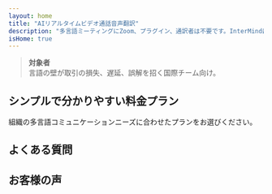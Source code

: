```yaml
---
layout: home
title: "AIリアルタイムビデオ通話音声翻訳"
description: "多言語ミーティングにZoom、プラグイン、通訳者は不要です。InterMindはリアルタイムビデオ通話用のAI音声翻訳 — 即座に話して翻訳できます。"
isHome: true
---
```


<!-- text="成長に集中 — 言語はInterMindにお任せください。" -->
<!-- text="教室での学習には何年もかかりますが、InterMindは今日、すべての言語でリアルタイムの理解を実現します。" -->
<!-- text="**多言語**ビデオミーティングと**音声**通訳" -->
<!-- title="リアルタイム**通訳**ビデオミーティング" -->

<HeroSection
title="**どの**言語でもミーティング可能"
text="次世代のビデオ通話。AI音声翻訳 — リアルタイム通訳へと進化。">

<AuthButton text="違いを体験する" buttonClass="brand"/>
<!-- <ContactFormModalNav buttonText="デモのリクエスト"/>
<NavButton to="#pricing" buttonClass="alt" buttonLabel="料金" /> -->
</HeroSection>

> **対象者**  
> 言語の壁が取引の損失、遅延、誤解を招く国際チーム向け。

<span id="1"></span>
<FeatureBlock :card="{
  title: '翻訳 ≠ 理解。次なる革新をご紹介。',
  details: '言語に関係なく、**あなたの声は聞かれ — 理解される** — まるで同じ言語を話しているかのように。',
    items: [
      '⚡︎ 自然に、[リアルタイム](/product/how-it-works)で、字幕や遅延なし。',
      '✧ AI搭載の通訳が、トーン、意図、業界固有の用語を捉えます。',
    ],
  link: './product/what-is-intermind',
  src: {
    light: '/1.png',
    dark: '/1.png',
  },
  inversion: false
}" />

<span id="3"></span>
<FeatureBlock :card="{
    title: 'ミーティング内の知性',
    details: 'InterMindはすべての多言語通話を、明確で検索可能な知識に変換します。',
    items: [
      '🔍 **何でも質問可能** — AIが**すべてのミーティングから**答えを見つけます。',
      '✧ タスク、担当者、期限を自動抽出。',
      '✧ どの言語でも要点を即座に要約。',
    ],
    link: '/product/how-it-works#🧩-deep-memory-deep-understanding',
    src: {
      light: '/2l.png',
      dark: '/2d.png',
    },
    inversion: true
  }" />

<span id="2"></span>
<FeatureBlock :card="{
    title: '単なる会話ではなく、ビジネスミーティングのために設計',
    details: 'InterMindは**プロフェッショナルグレードのビデオミーティングプラットフォーム**であり、軽量なアドオンやプラグインではありません。',
    items: [
      '✧ 1080p解像度、スマートノイズ抑制、スケジューリング、モデレーション、画面共有、録画、参加者チャット、完全なカレンダー統合 — すべて組み込み済みで、**すぐに使用可能**。',
    ],
    link: '/product/how-it-works',
    src: {
      light: '/3l.png',
      dark: '/3d.png',
    },
    inversion: false
  }" />

<span id="4"></span>
<FeatureBlock
  :card="{
    title: '重要な場面でのプライバシー',
    details:
      'InterMindは信頼が重要な会話のために構築されています — プライバシーとコントロールが最も重要な場面で。',
    items: [
      '⚡︎ [地域ベースのプライバシー](/product/privacy-architecture) — EU、US、東南アジア',
      '✧ 準拠：GDPR、CCPA、UAE PDPL',
      '✧ **データトレーニングなし**。サードパーティーアクセスなし。'
    ],
    link: '/product/privacy-architecture',
    src: {
      light: '/4.png',
      dark: '/4.png',
    },
    inversion: true
  }"
/>

<span id="Pricing"></span>

## シンプルで分かりやすい料金プラン

組織の多言語コミュニケーションニーズに合わせたプランをお選びください。

<PricingPlans :plans="[
  {
    title: '**ベーシック** &nbsp 1ユーザー',
    price: '**無料**',
    details: '25回の無料ミーティング',
    items: [
      '100名参加可能なビデオミーティング + ユーザーあたり30 GBの共有ストレージ [💬](#2)',
      '音声間通訳 [💬](#1)',
      'AIアシスタント [💬](#3)',
    ],
  },
  {
    title: '**プロ** &nbsp 1-99ユーザー',
    price: '**¥2,000** /月/ユーザー、年間契約',
    details: 'または月額¥2,500',
    items: [
      '150名参加可能なビデオミーティング + ユーザーあたり2 TBの共有ストレージ [💬](#2)',
      '音声間通訳 [💬](#1)',
      'AIアシスタント [💬](#3)',
    ],
  },
  {
    title: '**ビジネス** &nbsp 1-500ユーザー',
    price: '**プライバシー**',
    details: 'エンタープライズグレードのセキュリティ',
    items: [
      '500名参加可能なビデオミーティング + ユーザーあたり5 TBの共有ストレージ [💬](#2)',
      '音声間通訳 [💬](#1)',
      'AIアシスタント [💬](#3)',
      '地域ベースのプライバシー [💬](#4)',
    ],
  }
]">
<AuthButton text="無料で試す" buttonClass="alt"/>
<AuthButton text="今すぐ購入" buttonClass="brand"/>
<ContactFormModalNav buttonText="アクセスをリクエスト" buttonClass="alt"/>
</PricingPlans>

<span id="FAQ"></span>

## よくある質問

<AccordionGroup :items="[
  {
    q: 'ライセンスユーザーと参加者の違いは何ですか？',
    a: 'ライセンスユーザーは、無料または有料のミーティングライセンスを持ち、プランで許可された容量に基づいて参加者とミーティングをスケジュールできます。参加者は、ミーティングライセンスを持つ人がスケジュールしたミーティングへの招待者です。参加者はミーティングに参加するためのアカウントやライセンスは必要なく、**無料で参加**できます。参加者はデスクトップ、モバイル、タブレットデバイスからミーティングに参加できます。'
  },
  {
    q: 'ミーティングに参加できる人数は何人ですか？',
    a: 'プランによって参加者数が異なります：Basicプランは最大100人、Proプランは最大150人、Businessプランは1回のミーティングにつき最大500人まで参加できます。'
  },
  {
    q: '1つのInterMindライセンスは何人まで使用できますか？',
    a: 'ライセンスユーザーは無制限のミーティングを主催できます。ただし、複数のユーザーが同時に別々のミーティングをスケジュールする必要がある場合は、ユーザーごとに追加のミーティングライセンスが必要です。'
  },
  {
    q: '音声通訳はすべてのプランで利用できますか？',
    a: 'はい、リアルタイムの音声通訳は無料のBasicプランを含むすべてのプランで利用できます。ただし、Basicプランは合計25回のミーティングに制限されています。ProプランとBusinessプランでは、参加者数の上限が増加し、追加機能付きで無制限のミーティングが可能です。'
  },
  {
    q: 'ミーティングの最大時間は？',
    a: 'すべてのプランで最大24時間まで実施できます。'
  },
  {
    q: 'ミーティングを録画できますか？',
    a: 'はい、すべてのプランで録画機能をサポートしています。録画はアカウントに保存され、後でアクセスできます。'
  },
  {
    q: '主催できるミーティング回数に制限はありますか？',
    a: 'Basicプランでは最大25回まで、ProプランとBusinessプランでは無制限のミーティングが可能です。'
  },
  {
    q: 'InterMindはモバイルデバイスで使用できますか？',
    a: 'はい、InterMindはデスクトップ、モバイル、タブレットデバイスで完全に互換性があります。'
  },
  {
    q: '録画用のストレージが追加で必要な場合はどうすればよいですか？',
    a: 'Proプランではユーザーあたり2TBのプール型ストレージ、Businessプランでは5TBを提供しています。さらに必要な場合は、カスタムソリューションについてお問い合わせください。'
  },
  {
    q: 'InterMindはデータのプライバシーとセキュリティをどのように確保していますか？',
    a: 'InterMindはプライバシーを重視して設計されています。地域ベースの処理、デフォルトでのプライバシー設定、GDPR、CCPA、UAE PDPLの基準に準拠しています。'
  },
  {
    q: 'プラン購入前にInterMindを試すことはできますか？',
    a: 'はい、ProプランまたはBusinessプランにアップグレードする前に、無料のBasicプランで機能を体験できます。'
  },
  {
    q: 'サポートが必要な場合はどうすればよいですか？',
    a: 'ヘルプセンター、メール、ライブチャットでサポートを提供しています。Businessプランユーザーには専用サポートが利用可能です。'
  },
  {
    q: 'サブスクリプションはいつでもキャンセルできますか？',
    a: 'はい、いつでもサブスクリプションをキャンセルできます。月額プランの場合、現在の請求サイクル終了時に有効となります。年間プランは日割り計算された返金でキャンセルできます。'
  },
  {
    q: 'プランのアップグレードまたはダウングレードはどのように行いますか？',
    a: 'アカウント設定からいつでもプランをアップグレードまたはダウングレードできます。変更は即時に反映されます。'
  },
  {
    q: 'InterMindは音声通訳でどの言語をサポートしていますか？',
    a: 'InterMindはリアルタイム音声通訳で幅広い言語をサポートしています。言語リストは継続的に拡大しているため、最新の情報はウェブサイトでご確認ください。'
  }
]" />

<span id="Testimonials"></span>

## お客様の声

<AutoScrollTestimonials testimonialsUrl="/testimonials.json"/>